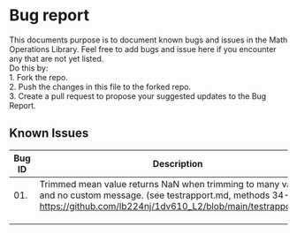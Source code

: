 # Bug report

This documents purpose is to document known bugs and issues in the Math Operations Library. Feel free to add bugs and issue here if you encounter any that are not yet listed.<br>
Do this by:<br> 1. Fork the repo.<br> 2. Push the changes in this file to the forked repo.<br> 3. Create a pull request to propose your suggested updates to the Bug Report.

## Known Issues

| Bug ID | Description | Status | Date Found | Date Fixed | Found By |
|--------|-------------|--------|------------|-------------|----------|
| 01.       | Trimmed mean value returns NaN when trimming to many values and no custom message. (see testrapport.md, methods 34-37: https://github.com/lb224nj/1dv610_L2/blob/main/testrapport.md)            | NOT FIXED       | 2024-10-24           |  -           | Love Barrehag         |
|       |             |        |            |             |          |
|        |             |        |            |             |          |
|        |             |        |            |             |          |
